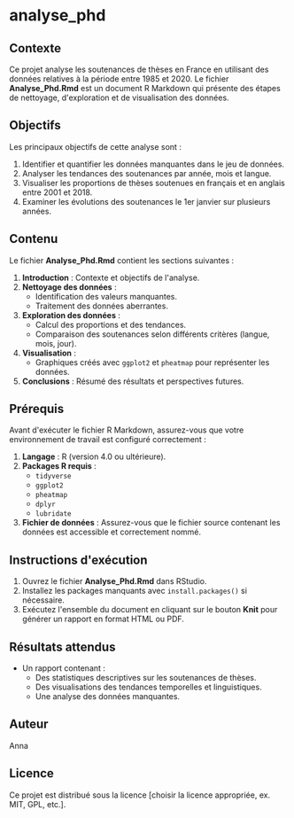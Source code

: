 # analyse_phd

## Contexte
Ce projet analyse les soutenances de thèses en France en utilisant des données relatives à la période entre 1985 et 2020. Le fichier **Analyse_Phd.Rmd** est un document R Markdown qui présente des étapes de nettoyage, d'exploration et de visualisation des données.

## Objectifs
Les principaux objectifs de cette analyse sont :
1. Identifier et quantifier les données manquantes dans le jeu de données.
2. Analyser les tendances des soutenances par année, mois et langue.
3. Visualiser les proportions de thèses soutenues en français et en anglais entre 2001 et 2018.
4. Examiner les évolutions des soutenances le 1er janvier sur plusieurs années.

## Contenu
Le fichier **Analyse_Phd.Rmd** contient les sections suivantes :

1. **Introduction** : Contexte et objectifs de l'analyse.
2. **Nettoyage des données** :
   - Identification des valeurs manquantes.
   - Traitement des données aberrantes.
3. **Exploration des données** :
   - Calcul des proportions et des tendances.
   - Comparaison des soutenances selon différents critères (langue, mois, jour).
4. **Visualisation** :
   - Graphiques créés avec `ggplot2` et `pheatmap` pour représenter les données.
5. **Conclusions** : Résumé des résultats et perspectives futures.

## Prérequis
Avant d'exécuter le fichier R Markdown, assurez-vous que votre environnement de travail est configuré correctement :

1. **Langage** : R (version 4.0 ou ultérieure).
2. **Packages R requis** :
   - `tidyverse`
   - `ggplot2`
   - `pheatmap`
   - `dplyr`
   - `lubridate`
3. **Fichier de données** : Assurez-vous que le fichier source contenant les données est accessible et correctement nommé.

## Instructions d'exécution
1. Ouvrez le fichier **Analyse_Phd.Rmd** dans RStudio.
2. Installez les packages manquants avec `install.packages()` si nécessaire.
3. Exécutez l'ensemble du document en cliquant sur le bouton **Knit** pour générer un rapport en format HTML ou PDF.

## Résultats attendus
- Un rapport contenant :
  - Des statistiques descriptives sur les soutenances de thèses.
  - Des visualisations des tendances temporelles et linguistiques.
  - Une analyse des données manquantes.

## Auteur
Anna

## Licence
Ce projet est distribué sous la licence [choisir la licence appropriée, ex. MIT, GPL, etc.].

